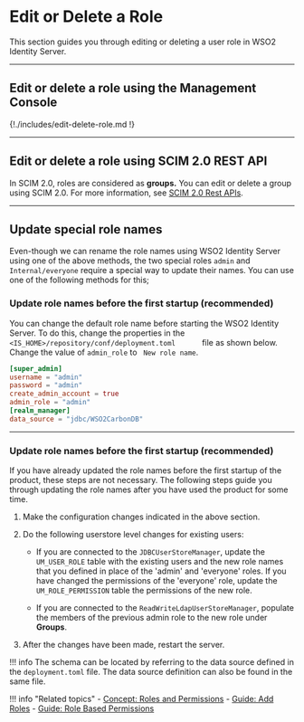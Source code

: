 # Edit or Delete a Role

This section guides you through editing or deleting a user role in WSO2 Identity Server.

----

## Edit or delete a role using the Management Console

{!./includes/edit-delete-role.md !}

---

## Edit or delete a role using SCIM 2.0 REST API

In SCIM 2.0, roles are considered as **groups.** You can edit or delete a
group using SCIM 2.0. For more information, see [SCIM 2.0 Rest APIs]({{base_path}}/apis/scim2-rest-apis).

----

## Update special role names
Even-though we can rename the role names using WSO2 Identity Server using one of the above methods, the two special roles
`admin` and `Internal/everyone` require a special way to update their names. You can use one of the following methods for this;

### Update role names before the first startup (recommended)

You can change the default role name before starting the WSO2 Identity
Server. To do this, change the properties in the `         <IS_HOME>/repository/conf/deployment.toml       ` file as shown below.
Change the value of `admin_role` to ` New role name`. 

```toml
[super_admin]
username = "admin"
password = "admin"
create_admin_account = true
admin_role = "admin"
[realm_manager]
data_source = "jdbc/WSO2CarbonDB"
```

---

### Update role names before the first startup (recommended)

If you have already updated the role names before the first startup of
the product, these steps are not necessary. The following steps guide
you through updating the role names after you have used the product for
some time.

1.  Make the configuration changes indicated in the above
        section.
2.  Do the following userstore level changes for existing users:  
       -   If you are connected to the
            `JDBCUserStoreManager`, update the
            `UM_USER_ROLE` table with the existing
            users and the new role names that you defined in place of the
            'admin' and 'everyone' roles. If you have changed the
            permissions of the 'everyone' role, update the
            `UM_ROLE_PERMISSION` table the
            permissions of the new role.

       -   If you are connected to the `ReadWriteLdapUserStoreManager`, populate the members of the previous admin role to the new
            role under **Groups**.

3.  After the changes have been made, restart the server.

!!! info 
    The schema can be located by referring to the data source
    defined in the `deployment.toml` file. The data source definition
    can also be found in the same file. 


!!! info "Related topics"
    - [Concept: Roles and Permissions]({{base_path}}/references/concepts/user-management/roles-and-permissions)
    - [Guide: Add Roles]({{base_path}}/guides/identity-lifecycles/add-user-roles)
    - [Guide: Role Based Permissions]({{base_path}}/guides/identity-lifecycles/role-based-permissions/)

